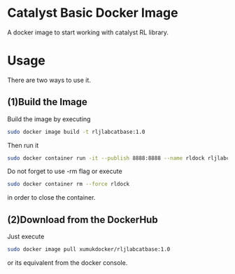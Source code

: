 # Catalyst Basic Docker Image

A docker image to start working with catalyst RL library.

# Usage

There are two ways to use it.

## (1)Build the Image

Build the image by executing 

```bash
sudo docker image build -t rljlabcatbase:1.0
```

Then run it

```bash
sudo docker container run -it --publish 8888:8888 --name rldock rljlabcatbase:1.0 
```
Do not forget to use -rm flag or execute
```bash
sudo docker container rm --force rldock
```
in order to close the container.

## (2)Download from the DockerHub

Just execute
```bash
sudo docker image pull xumukdocker/rljlabcatbase:1.0
```
or its equivalent from the docker console.
